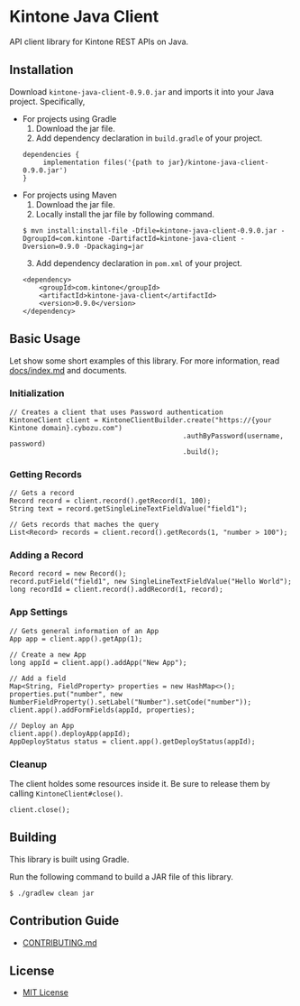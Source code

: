 # Kintone Java Client

API client library for Kintone REST APIs on Java.

## Installation

Download `kintone-java-client-0.9.0.jar` and imports it into your Java project.
Specifically,

- For projects using Gradle
    1. Download the jar file.
    2. Add dependency declaration in `build.gradle` of your project.
    ```
    dependencies {
         implementation files('{path to jar}/kintone-java-client-0.9.0.jar')
    }
    ```
- For projects using Maven
    1. Download the jar file.
    2. Locally install the jar file by following command.
    ```
    $ mvn install:install-file -Dfile=kintone-java-client-0.9.0.jar -DgroupId=com.kintone -DartifactId=kintone-java-client -Dversion=0.9.0 -Dpackaging=jar
    ```
    3. Add dependency declaration in `pom.xml` of your project.
    ```
    <dependency>
        <groupId>com.kintone</groupId>
        <artifactId>kintone-java-client</artifactId>
        <version>0.9.0</version>
    </dependency>
    ```

## Basic Usage

Let show some short examples of this library.
For more information, read [docs/index.md](https://kintone.github.io/kintone-java-client/) and documents.

### Initialization

```
// Creates a client that uses Password authentication
KintoneClient client = KintoneClientBuilder.create("https://{your Kintone domain}.cybozu.com")
                                           .authByPassword(username, password)
                                           .build();
```

### Getting Records

```
// Gets a record
Record record = client.record().getRecord(1, 100);
String text = record.getSingleLineTextFieldValue("field1");

// Gets records that maches the query
List<Record> records = client.record().getRecords(1, "number > 100");
```

### Adding a Record

```
Record record = new Record();
record.putField("field1", new SingleLineTextFieldValue("Hello World");
long recordId = client.record().addRecord(1, record);
```

### App Settings

```
// Gets general information of an App
App app = client.app().getApp(1);

// Create a new App
long appId = client.app().addApp("New App");

// Add a field
Map<String, FieldProperty> properties = new HashMap<>();
properties.put("number", new NumberFieldProperty().setLabel("Number").setCode("number"));
client.app().addFormFields(appId, properties);

// Deploy an App
client.app().deployApp(appId);
AppDeployStatus status = client.app().getDeployStatus(appId);
```

### Cleanup

The client holdes some resources inside it.
Be sure to release them by calling `KintoneClient#close()`.

```
client.close();
```

## Building

This library is built using Gradle.

Run the following command to build a JAR file of this library.

```
$ ./gradlew clean jar
```

## Contribution Guide

- [CONTRIBUTING.md](CONTRIBUTING.md)

## License

- [MIT License](LICENSE)
